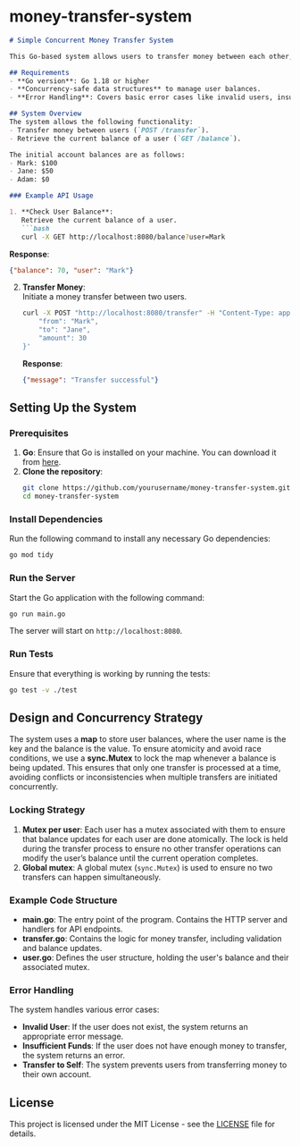 # money-transfer-system

```markdown
# Simple Concurrent Money Transfer System

This Go-based system allows users to transfer money between each other, ensuring atomic updates to balances to prevent race conditions and preventing overdrafts. The system is designed with concurrency safety in mind and provides a simple HTTP API to facilitate money transfers between users.

## Requirements
- **Go version**: Go 1.18 or higher
- **Concurrency-safe data structures** to manage user balances.
- **Error Handling**: Covers basic error cases like invalid users, insufficient funds, and transfers to the sender's own account.

## System Overview
The system allows the following functionality:
- Transfer money between users (`POST /transfer`).
- Retrieve the current balance of a user (`GET /balance`).

The initial account balances are as follows:
- Mark: $100
- Jane: $50
- Adam: $0

### Example API Usage

1. **Check User Balance**:  
   Retrieve the current balance of a user.
   ```bash
   curl -X GET http://localhost:8080/balance?user=Mark
   ```
   **Response**:
   ```json
   {"balance": 70, "user": "Mark"}
   ```

2. **Transfer Money**:  
   Initiate a money transfer between two users.
   ```bash
   curl -X POST "http://localhost:8080/transfer" -H "Content-Type: application/json" -d '{
       "from": "Mark",
       "to": "Jane",
       "amount": 30
   }'
   ```
   **Response**:
   ```json
   {"message": "Transfer successful"}
   ```

## Setting Up the System

### Prerequisites
1. **Go**: Ensure that Go is installed on your machine. You can download it from [here](https://go.dev/dl/).
2. **Clone the repository**:
   ```bash
   git clone https://github.com/yourusername/money-transfer-system.git
   cd money-transfer-system
   ```

### Install Dependencies
Run the following command to install any necessary Go dependencies:
```bash
go mod tidy
```

### Run the Server
Start the Go application with the following command:
```bash
go run main.go
```
The server will start on `http://localhost:8080`.

### Run Tests
Ensure that everything is working by running the tests:
```bash
go test -v ./test
```

## Design and Concurrency Strategy

The system uses a **map** to store user balances, where the user name is the key and the balance is the value. To ensure atomicity and avoid race conditions, we use a **sync.Mutex** to lock the map whenever a balance is being updated. This ensures that only one transfer is processed at a time, avoiding conflicts or inconsistencies when multiple transfers are initiated concurrently.

### Locking Strategy
1. **Mutex per user**: Each user has a mutex associated with them to ensure that balance updates for each user are done atomically. The lock is held during the transfer process to ensure no other transfer operations can modify the user’s balance until the current operation completes.
2. **Global mutex**: A global mutex (`sync.Mutex`) is used to ensure no two transfers can happen simultaneously.

### Example Code Structure

- **main.go**: The entry point of the program. Contains the HTTP server and handlers for API endpoints.
- **transfer.go**: Contains the logic for money transfer, including validation and balance updates.
- **user.go**: Defines the user structure, holding the user's balance and their associated mutex.

### Error Handling
The system handles various error cases:
- **Invalid User**: If the user does not exist, the system returns an appropriate error message.
- **Insufficient Funds**: If the user does not have enough money to transfer, the system returns an error.
- **Transfer to Self**: The system prevents users from transferring money to their own account.


## License
This project is licensed under the MIT License - see the [LICENSE](LICENSE) file for details.
```



